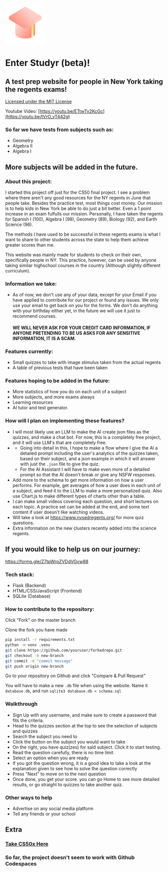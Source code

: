 ![Homepage Screenshot](static/bg_images/favicon.svg)
# Enter Studyr (beta)!

## A test prep website for people in New York taking the regents exams!
[Licensed under the MIT License](LICENSE)


Youtube Video:
[https://youtu.be/ETtwTv2KcGc](https://youtu.be/tVrO_yT442g)

### So far we have tests from subjects such as:
- Geometry
- Algebra II
- Algebra I
  
## More subjects will be added in the future.

### About this project:

I started this project off just for the CS50 final project. I see a problem where there aren't any good resources for the NY regents in June that people take. Besides the practice test, most things cost money. Our mission is to help kids in New York be able to do just a bit better. Even a 1 point increase in an exam fulfulls our mission. Personally, I have taken the regents for Spanish I (100), Algebra I (98), Geometry (89), Biology (92), and Earth Science (96). 

The methods I have used to be successful in these regents exams is what I want to share to other students across the state to help them achieve greater scores than me.

This website was mainly made for students to check on their own, specifically people in NY. This practice, however, can be used by anyone taking similar highschool courses in the country (Although slightly different curriculum). 
  

### Information we take:
- As of now, we don't use any of your data, except for your Email if you have applied to contribute for our project or found any issues. We only use your email to get back on you for the forms. We don't do anything with your birthday either yet, in the future we will use it just to recommend courses.
  #### **WE WILL NEVER ASK FOR YOUR CREDIT CARD INFORMATION, IF ANYONE PRETENDING TO BE US ASKS FOR ANY SENSITIVE INFORMATION, IT IS A SCAM.**
### Features currently:
- Small quizzes to take with image stimulus taken from the actual regents
- A table of previous tests that have been taken

### Features hoping to be added in the future:
- More statistics of how you do on each unit of a subject
- More subjects, and more exams always
- Learning resources
- AI tutor and test generator.

### How will I plan on implementing these features?
- I will most likely use an LLM to make the AI create json files as the quizzes, and make a chat bot. For now, this is a completely free project, and it will use LLM's that are completely free.
- - Going into detail in this, I hope to make a flow where I give the AI a detailed prompt including the user's analytics of the quizzes taken, based on their subject, and a json example in which it will answer with just the `.json` file to give the quiz.
  - For the AI Assistant I will have to make even more of a detailed prompt so that the AI doesn't break or give any NSFW responses. 
- Add more to the schema to get more information on how a user performs. For example, get averages of how a user does in each unit of a subject, and feed it to the LLM to make a more personalized quiz. Also use Chart.js to make different types of charts other than a table.
- I can make small videos covering each question, and short lectures on each topic. A practice set can be added at the end, and some text content if user doesn't like watching videos.
- Will take a look at https://www.nysedregents.org/ for more quiz questions.
- Extra information on the new clusters recently added into the science regents.



##  If you would like to help us on our journey:
https://forms.gle/Z7tpWrpZVDdVGvw88

### Tech stack:
- Flask (Backend)
- HTML/CSS/JavaScript (Frontend)
- SQLite (Database)

### How to contribute to the repository:

Click "Fork" on the master branch

Clone the fork you have made

```bash
pip install -r requirements.txt
python -m venv .venv
git clone https://github.com/youruser/forkedrepo.git
git checkout -b new-branch
git commit -m "commit message"
git push origin new-branch
```

Go to your repository on Github and click "Compare  & Pull Request"

You will have to make a new `.db` file when using the website. Name it `database.db`, and run `sqlite3 database.db < schema.sql`

### Walkthrough
- Sign Up with any username, and make sure to create a password that fits the criteria.
- Head to the quizzes section at the top to see the selection of subjects and quizzes
- Search the subject you need to
- Click the button on the subject you would want to take
- On the right, you have quiz(zes) for said subject. Click it to start testing.
- Read the question carefully, there is no time limit
- Select an option when you are ready
- If you got the question wrong, it is a good idea to take a look at the explanation given to see how to solve the question correctly
- Press "Next" to move on to the next question
- Once done, you get your score. you can go Home to see more detailed results, or go straight to quizzes to take another quiz.

### Other ways to help
- Advertise on any social media platform
- Tell any friends or your school

## Extra

### [Take CS50x Here](https://www.edx.org/learn/computer-science/harvard-university-cs50-s-introduction-to-computer-science?utm_source=google&utm_campaign=19322989673&utm_medium=cpc&utm_term=edx%20cs50%20course&hsa_acc=7245054034&hsa_cam=19322989673&hsa_grp=146273875364&hsa_ad=642047721504&hsa_src=g&hsa_tgt=kwd-757305580526&hsa_kw=edx%20cs50%20course&hsa_mt=e&hsa_net=adwords&hsa_ver=3&gad_source=1&gad_campaignid=19322989673&gbraid=0AAAAADj3FxHOiTT4iE2kK3K1KAAyNPqeU&gclid=CjwKCAjwiY_GBhBEEiwAFaghvghGTMgsxWbWIlDRNz9CaoXmf8B7ZyL2rCLbWsADCWBPw2Ty61zZ0BoCqaMQAvD_BwE)

### So far, the project doesn't seem to work with Github Codespaces
